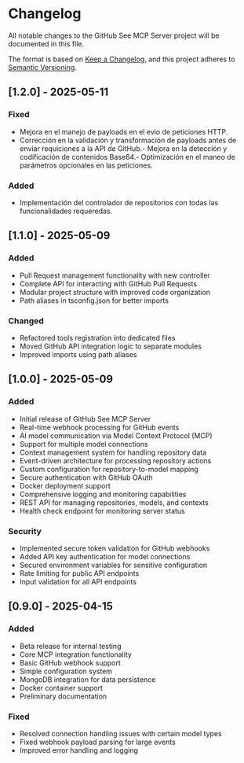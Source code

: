 # Changelog

All notable changes to the GitHub See MCP Server project will be documented in this file.

The format is based on [Keep a Changelog](https://keepachangelog.com/en/1.0.0/),
and this project adheres to [Semantic Versioning](https://semver.org/spec/v2.0.0.html).

## [1.2.0] - 2025-05-11

### Fixed

- Mejora en el manejo de payloads en el evio de peticiones HTTP.
- Corrección en la validación y transformación de payloads antes de enviar requiciones a la API de GitHub.- Mejora en la detección y codificación de contenidos Base64.- Optimización en el maneo de parámetros opcionales en las peticiones.

### Added
- Implementación del controlador de repositorios con todas las funcionalidades requeredas.

## [1.1.0] - 2025-05-09

### Added

- Pull Request management functionality with new controller
- Complete API for interacting with GitHub Pull Requests
- Modular project structure with improved code organization
- Path aliases in tsconfig.json for better imports

### Changed

- Refactored tools registration into dedicated files
- Moved GitHub API integration logic to separate modules
- Improved imports using path aliases

## [1.0.0] - 2025-05-09

### Added

- Initial release of GitHub See MCP Server
- Real-time webhook processing for GitHub events
- AI model communication via Model Context Protocol (MCP)
- Support for multiple model connections
- Context management system for handling repository data
- Event-driven architecture for processing repository actions
- Custom configuration for repository-to-model mapping
- Secure authentication with GitHub OAuth
- Docker deployment support
- Comprehensive logging and monitoring capabilities
- REST API for managing repositories, models, and contexts
- Health check endpoint for monitoring server status

### Security

- Implemented secure token validation for GitHub webhooks
- Added API key authentication for model connections
- Secured environment variables for sensitive configuration
- Rate limiting for public API endpoints
- Input validation for all API endpoints

## [0.9.0] - 2025-04-15

### Added

- Beta release for internal testing
- Core MCP integration functionality
- Basic GitHub webhook support
- Simple configuration system
- MongoDB integration for data persistence
- Docker container support
- Preliminary documentation

### Fixed

- Resolved connection handling issues with certain model types
- Fixed webhook payload parsing for large events
- Improved error handling and logging
